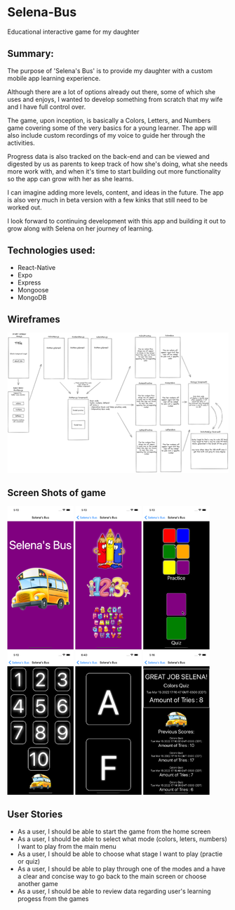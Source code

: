 # Selena-Bus
Educational interactive game for my daughter

## Summary:

The purpose of 'Selena's Bus' is to provide my daughter with a custom mobile app learning experience.

Although there are a lot of options already out there, some of which she uses and enjoys, I wanted to develop something from scratch that my wife and I have full control over. 

The game, upon inception, is basically a Colors, Letters, and Numbers game covering some of the very basics for a young learner. The app will also include custom recordings of my voice to guide her through the activities.

Progress data is also tracked on the back-end and can be viewed and digested by us as parents to keep track of how she's doing, what she needs more work with, and when it's time to start building out more functionality so the app can grow with her as she learns. 

I can imagine adding more levels, content, and ideas in the future. The app is also very much in beta version with a few kinks that still need to be worked out.

I look forward to continuing development with this app and building it out to grow along with Selena on her journey of learning. 

## Technologies used:
- React-Native
- Expo
- Express 
- Mongoose
- MongoDB

## Wireframes
![Wireframe](https://github.com/timrusin/Selena-Bus/blob/main/assets/Rusin_Capstone.png)

## Screen Shots of game
<img src = https://github.com/timrusin/Selena-Bus/blob/main/assets/images/forReadme/HomeScreen.png alt="Home Screen" width=30%>   <img src= https://github.com/timrusin/Selena-Bus/blob/main/assets/images/forReadme/MainMenuScreen.png alt="Main Menu" width=30%)>   <img src=https://github.com/timrusin/Selena-Bus/blob/main/assets/images/forReadme/SubMenuScreen.png alt="Sub Menu" width=30%>   <img src= https://github.com/timrusin/Selena-Bus/blob/main/assets/images/forReadme/NumbersTouchSCreen.png alt="Practice Mode" width=30%>   <img src=https://github.com/timrusin/Selena-Bus/blob/main/assets/images/forReadme/LettersQuiz.png alt="Quiz Mode" width=30%>   <img src =https://github.com/timrusin/Selena-Bus/blob/main/assets/images/forReadme/ScoresScreen.png alt="Scores Screen" width=30%>


## User Stories
- As a user, I should be able to start the game from the home screen
- As a user, I should be able to select what mode (colors, leters, numbers) I want to play from the main menu
- As a user, I should be able to choose what stage I want to play (practie or quiz)
- As a user, I should be able to play through one of the modes and a have a clear and concise way to go back to the main screen or choose another game
- As a user, I should be able to review data regarding user's learning progess from the games





